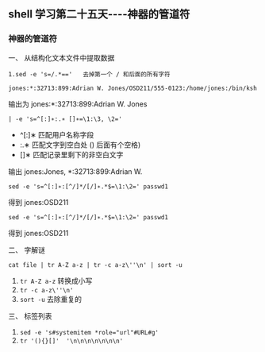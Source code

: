 ## shell 学习第二十五天----神器的管道符

### 神器的管道符

一、 从结构化文本文件中提取数据

`1.sed -e 's=/.*=='   去掉第一个 / 和后面的所有字符`

`jones:*:32713:899:Adrian W. Jones/OSD211/555-0123:/home/jones:/bin/ksh`

输出为 jones:*:32713:899:Adrian W. Jones


`| -e 's=^[:]∗:.∗ []∗=\1:\3, \2='`

- ^[:]∗  匹配用户名称字段
- :.∗  匹配文字到空白处 () 后面有个空格)
- []∗ 匹配记录里剩下的非空白文字


输出 jones:Jones, *:32713:899:Adrian W.

`sed -e 's=^[:]∗:[^/]*/[/]∗.*$=\1:\2=' passwd1`

得到 jones:OSD211

`sed -e 's=^[:]∗:[^/]*/[/]∗.*$=\1:\2=' passwd1`

得到 jones:OSD211
 
二、 字解谜

`cat file | tr A-Z a-z | tr -c a-z\''\n' | sort -u`

1. `tr A-Z a-z`  转换成小写
2. `tr -c a-z\''\n'`
3. `sort -u` 去除重复的
 
三、 标签列表

1. `sed -e 's#systemitem *role="url"#URL#g'`
2. `tr '(){}[]'  '\n\n\n\n\n\n\n'`